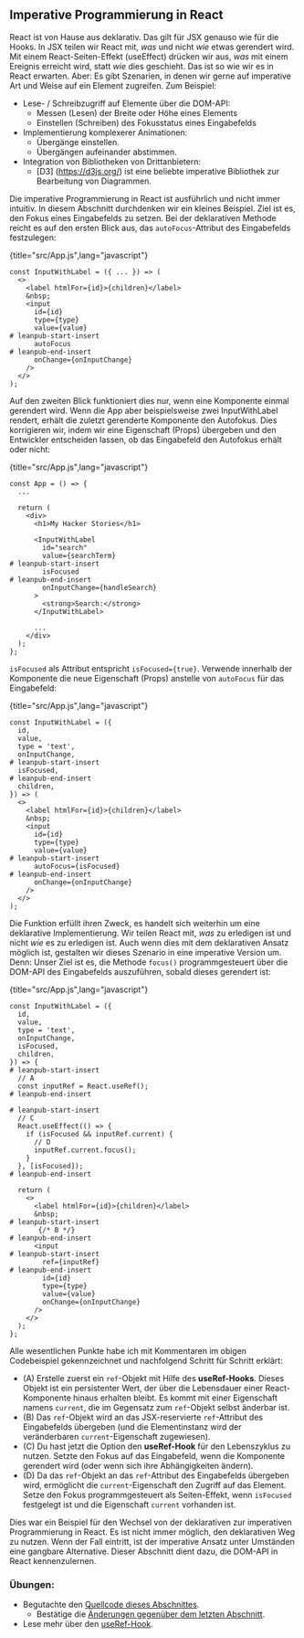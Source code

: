 ## Imperative Programmierung in React

React ist von Hause aus deklarativ. Das gilt für JSX genauso wie für die Hooks. In JSX teilen wir React mit, *was* und nicht *wie* etwas gerendert wird. Mit einem React-Seiten-Effekt (useEffect) drücken wir aus, *was* mit einem Ereignis erreicht wird, statt *wie* dies geschieht. Das ist so wie wir es in React erwarten. Aber: Es gibt Szenarien, in denen wir gerne auf imperative Art und Weise auf ein Element zugreifen. Zum Beispiel:

* Lese- / Schreibzugriff auf Elemente über die DOM-API:
  * Messen (Lesen) der Breite oder Höhe eines Elements
  * Einstellen (Schreiben) des Fokusstatus eines Eingabefelds
* Implementierung komplexerer Animationen:
  * Übergänge einstellen.
  * Übergängen aufeinander abstimmen.
* Integration von Bibliotheken von Drittanbietern:
  * [D3] (https://d3js.org/) ist eine beliebte imperative Bibliothek zur Bearbeitung von Diagrammen.

Die imperative Programmierung in React ist ausführlich und nicht immer intuitiv. In diesem Abschnitt durchdenken wir ein kleines Beispiel. Ziel ist es, den Fokus eines Eingabefelds zu setzen. Bei der deklarativen Methode reicht es auf den ersten Blick aus, das `autoFocus`-Attribut des Eingabefelds festzulegen:

{title="src/App.js",lang="javascript"}
~~~~~~~
const InputWithLabel = ({ ... }) => (
  <>
    <label htmlFor={id}>{children}</label>
    &nbsp;
    <input
      id={id}
      type={type}
      value={value}
# leanpub-start-insert
      autoFocus
# leanpub-end-insert
      onChange={onInputChange}
    />
  </>
);
~~~~~~~

Auf den zweiten Blick funktioniert dies nur, wenn eine Komponente einmal gerendert wird. Wenn die App aber beispielsweise zwei InputWithLabel rendert, erhält die zuletzt gerenderte Komponente den Autofokus. Dies korrigieren wir, indem wir eine Eigenschaft (Props) übergeben und den Entwickler entscheiden lassen, ob das Eingabefeld den Autofokus erhält oder nicht:

{title="src/App.js",lang="javascript"}
~~~~~~~
const App = () => {
  ...

  return (
    <div>
      <h1>My Hacker Stories</h1>

      <InputWithLabel
        id="search"
        value={searchTerm}
# leanpub-start-insert
        isFocused
# leanpub-end-insert
        onInputChange={handleSearch}
      >
        <strong>Search:</strong>
      </InputWithLabel>

      ...
    </div>
  );
};
~~~~~~~

`isFocused` als Attribut entspricht `isFocused={true}`. Verwende innerhalb der Komponente die neue Eigenschaft (Props)  anstelle von `autoFocus` für das Eingabefeld:

{title="src/App.js",lang="javascript"}
~~~~~~~
const InputWithLabel = ({
  id,
  value,
  type = 'text',
  onInputChange,
# leanpub-start-insert
  isFocused,
# leanpub-end-insert
  children,
}) => (
  <>
    <label htmlFor={id}>{children}</label>
    &nbsp;
    <input
      id={id}
      type={type}
      value={value}
# leanpub-start-insert
      autoFocus={isFocused}
# leanpub-end-insert
      onChange={onInputChange}
    />
  </>
);
~~~~~~~

Die Funktion erfüllt ihren Zweck, es handelt sich weiterhin um eine deklarative Implementierung. Wir teilen React mit, *was* zu erledigen ist und nicht *wie* es zu erledigen ist. Auch wenn dies mit dem deklarativen Ansatz möglich ist, gestalten wir dieses Szenario in eine imperative Version um. Denn: Unser Ziel ist es, die Methode `focus()` programmgesteuert über die DOM-API des Eingabefelds auszuführen, sobald dieses gerendert ist:

{title="src/App.js",lang="javascript"}
~~~~~~~
const InputWithLabel = ({
  id,
  value,
  type = 'text',
  onInputChange,
  isFocused,
  children,
}) => {
# leanpub-start-insert
  // A
  const inputRef = React.useRef();
# leanpub-end-insert

# leanpub-start-insert
  // C
  React.useEffect(() => {
    if (isFocused && inputRef.current) {
      // D
      inputRef.current.focus();
    }
  }, [isFocused]);
# leanpub-end-insert

  return (
    <>
      <label htmlFor={id}>{children}</label>
      &nbsp;
# leanpub-start-insert
       {/* B */}
# leanpub-end-insert
      <input
# leanpub-start-insert
        ref={inputRef}
# leanpub-end-insert
        id={id}
        type={type}
        value={value}
        onChange={onInputChange}
      />
    </>
  );
};
~~~~~~~

Alle wesentlichen Punkte habe ich mit Kommentaren im obigen Codebeispiel gekennzeichnet und nachfolgend Schritt für Schritt erklärt:

* (A) Erstelle zuerst ein `ref`-Objekt mit Hilfe des **useRef-Hooks**. Dieses Objekt ist ein persistenter Wert, der über die Lebensdauer einer React-Komponente hinaus erhalten bleibt. Es kommt mit einer Eigenschaft namens `current`, die im Gegensatz zum `ref`-Objekt selbst änderbar ist.
* (B) Das `ref`-Objekt wird an das JSX-reservierte `ref`-Attribut des Eingabefelds übergeben (und die Elementinstanz wird der veränderbaren `current`-Eigenschaft zugewiesen).
* (C) Du hast jetzt die Option den **useRef-Hook** für den Lebenszyklus zu nutzen. Setzte den Fokus auf das Eingabefeld, wenn die Komponente gerendert wird (oder wenn sich ihre Abhängigkeiten ändern).
* (D) Da das `ref`-Objekt an das `ref`-Attribut des Eingabefelds übergeben wird, ermöglicht die `current`-Eigenschaft den Zugriff auf das Element. Setze den Fokus programmgesteuert als Seiten-Effekt, wenn `isFocused` festgelegt ist und die Eigenschaft `current` vorhanden ist.

Dies war ein Beispiel für den Wechsel von der deklarativen zur imperativen Programmierung in React. Es ist nicht immer möglich, den deklarativen Weg zu nutzen. Wenn der Fall eintritt, ist der imperative Ansatz unter Umständen eine gangbare Alternative. Dieser Abschnitt dient dazu, die DOM-API in React kennenzulernen.

### Übungen:

* Begutachte den [Quellcode dieses Abschnittes](https://codesandbox.io/s/github/the-road-to-learn-react/hacker-stories/tree/hs/Imperative-React).
  * Bestätige die [Änderungen gegenüber dem letzten Abschnitt](https://github.com/the-road-to-learn-react/hacker-stories/compare/hs/React-Component-Composition...hs/Imperative-React?expand=1).
* Lese mehr über den [useRef-Hook](https://de.reactjs.org/docs/hooks-reference.html#useref).
